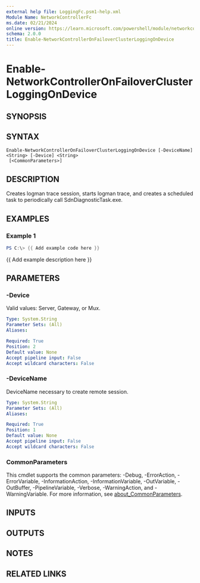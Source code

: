 ```yaml
---
external help file: LoggingFc.psm1-help.xml
Module Name: NetworkControllerFc
ms.date: 02/21/2024
online version: https://learn.microsoft.com/powershell/module/networkcontrollerfc/enable-networkcontrolleronfailoverclusterloggingondevice?view=windowsserver2025-ps&wt.mc_id=ps-gethelp
schema: 2.0.0
title: Enable-NetworkControllerOnFailoverClusterLoggingOnDevice
---
```


# Enable-NetworkControllerOnFailoverClusterLoggingOnDevice

## SYNOPSIS

## SYNTAX

```
Enable-NetworkControllerOnFailoverClusterLoggingOnDevice [-DeviceName] <String> [-Device] <String>
 [<CommonParameters>]
```

## DESCRIPTION

Creates logman trace session, starts logman trace, and creates a scheduled task to periodically call
SdnDiagnosticTask.exe.

## EXAMPLES

### Example 1

```powershell
PS C:\> {{ Add example code here }}
```

{{ Add example description here }}

## PARAMETERS

### -Device

Valid values: Server, Gateway, or Mux.

```yaml
Type: System.String
Parameter Sets: (All)
Aliases:

Required: True
Position: 2
Default value: None
Accept pipeline input: False
Accept wildcard characters: False
```

### -DeviceName

DeviceName necessary to create remote session.

```yaml
Type: System.String
Parameter Sets: (All)
Aliases:

Required: True
Position: 1
Default value: None
Accept pipeline input: False
Accept wildcard characters: False
```

### CommonParameters

This cmdlet supports the common parameters: -Debug, -ErrorAction, -ErrorVariable,
-InformationAction, -InformationVariable, -OutVariable, -OutBuffer, -PipelineVariable, -Verbose,
-WarningAction, and -WarningVariable. For more information, see
[about_CommonParameters](http://go.microsoft.com/fwlink/?LinkID=113216).

## INPUTS

## OUTPUTS

## NOTES

## RELATED LINKS
